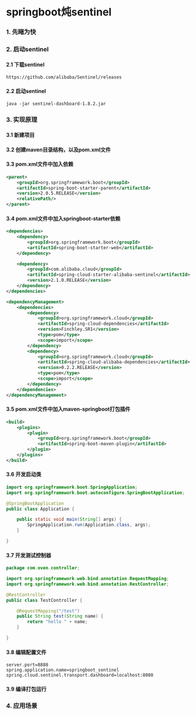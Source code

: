 # springboot炖sentinel

### 1. 先睹为快

### 2. 启动sentinel

#### 2.1 下载sentinel

```url
https://github.com/alibaba/Sentinel/releases
```

#### 2.2 启动sentinel

```shell script
java -jar sentinel-dashboard-1.8.2.jar
```

### 3. 实现原理

#### 3.1 新建项目

#### 3.2 创建maven目录结构，以及pom.xml文件

#### 3.3 pom.xml文件中加入依赖

```xml
<parent>
    <groupId>org.springframework.boot</groupId>
    <artifactId>spring-boot-starter-parent</artifactId>
    <version>2.0.5.RELEASE</version>
    <relativePath/>
</parent>
```

#### 3.4 pom.xml文件中加入springboot-starter依赖

```xml
<dependencies>
    <dependency>
        <groupId>org.springframework.boot</groupId>
        <artifactId>spring-boot-starter-web</artifactId>
    </dependency>

    <dependency>
        <groupId>com.alibaba.cloud</groupId>
        <artifactId>spring-cloud-starter-alibaba-sentinel</artifactId>
        <version>2.1.0.RELEASE</version>
    </dependency>
</dependencies>

<dependencyManagement>
    <dependencies>
        <dependency>
            <groupId>org.springframework.cloud</groupId>
            <artifactId>spring-cloud-dependencies</artifactId>
            <version>Finchley.SR1</version>
            <type>pom</type>
            <scope>import</scope>
        </dependency>
        <dependency>
            <groupId>org.springframework.cloud</groupId>
            <artifactId>spring-cloud-alibaba-dependencies</artifactId>
            <version>0.2.2.RELEASE</version>
            <type>pom</type>
            <scope>import</scope>
        </dependency>
    </dependencies>
</dependencyManagement>
```

#### 3.5 pom.xml文件中加入maven-springboot打包插件

```xml
<build>
    <plugins>
        <plugin>
            <groupId>org.springframework.boot</groupId>
            <artifactId>spring-boot-maven-plugin</artifactId>
        </plugin>
    </plugins>
</build>
```

#### 3.6 开发启动类

```java
import org.springframework.boot.SpringApplication;
import org.springframework.boot.autoconfigure.SpringBootApplication;

@SpringBootApplication
public class Application {

    public static void main(String[] args) {
        SpringApplication.run(Application.class, args);
    }

}
```

#### 3.7 开发测试控制器
```java
package com.oven.controller;

import org.springframework.web.bind.annotation.RequestMapping;
import org.springframework.web.bind.annotation.RestController;

@RestController
public class TestController {

    @RequestMapping("/test")
    public String test(String name) {
        return "hello " + name;
    }

}

```
#### 3.8 编辑配置文件

```properties
server.port=8888
spring.application.name=springboot_sentinel
spring.cloud.sentinel.transport.dashboard=localhost:8080
```

#### 3.9 编译打包运行

### 4. 应用场景